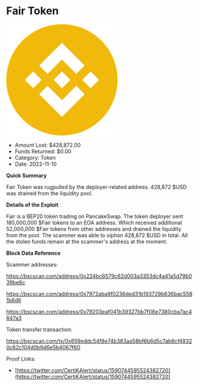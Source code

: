 # Fair Token
![Fair Token](/rektimages/Fair-Token.png)
- Amount Lost: $428,872.00
- Funds Returned: $0.00
- Category: Token
- Date: 2022-11-10

**Quick Summary**

Fair Token was rugpulled by the deployer-related address. 428,872 $USD was drained from the liquidity pool.

  


 **Details of the Exploit**

Fair is a BEP20 token trading on PancakeSwap. The token deployer sent 180,000,000 $Fair tokens to an EOA address. Which received additional 52,000,000 $Fair tokens from other addresses and drained the liquidity from the pool. The scammer was able to siphon 428,872 $USD in total. All the stolen funds remain at the scammer's address at the moment.

  


 **Block Data Reference**

Scammer addresses:

https://bscscan.com/address/0x224bc6579c62d003a3353dc4a41a5d79b039be6c

https://bscscan.com/address/0x7972aba9f0236ded31b193729b636bac5581b6d6

https://bscscan.com/address/0x79203eaf041b39327bb7f06e7380cba7ac4647a3

  


Token transfer transaction:

https://bscscan.com/tx/0x659eddc54f8e74b383aa58bf6b6d5c7ab8cf49320c62c104d0b9d6e5b4067f60


Proof Links:
- [https://twitter.com/CertiKAlert/status/1590744595524382720](https://twitter.com/CertiKAlert/status/1590744595524382720)


